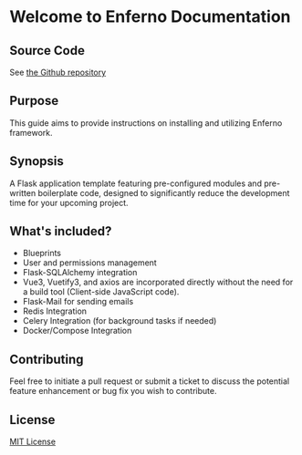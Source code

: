 # Welcome to Enferno Documentation

## Source Code

See [the Github repository](https://github.com/level09/enferno)

## Purpose

This guide aims to provide instructions on installing and utilizing Enferno framework.




 

## Synopsis

A Flask application template featuring pre-configured modules and pre-written boilerplate code, designed to significantly reduce the development time for your upcoming project.


## What's included?

* Blueprints
* User and permissions management
* Flask-SQLAlchemy integration
* Vue3, Vuetify3, and axios are incorporated directly without the need for a build tool (Client-side JavaScript code).
* Flask-Mail for sending emails
* Redis Integration
* Celery Integration (for background tasks if needed)
* Docker/Compose Integration 


## Contributing
Feel free to initiate a pull request or submit a ticket to discuss the potential feature enhancement or bug fix you wish to contribute.

## License
[MIT License](https://github.com/level09/enferno/blob/master/LICENSE)
